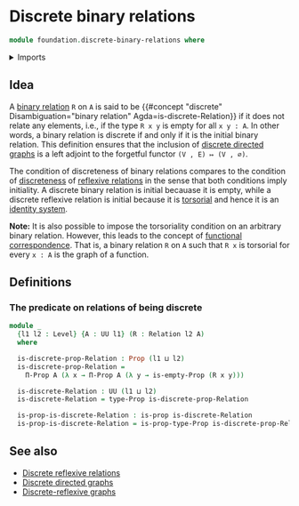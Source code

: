 # Discrete binary relations

```agda
module foundation.discrete-binary-relations where
```

<details><summary>Imports</summary>

```agda
open import foundation.binary-relations
open import foundation.dependent-products-propositions
open import foundation.empty-types
open import foundation.propositions
open import foundation.universe-levels
```

</details>

## Idea

A [binary relation](foundation.binary-relations.md) `R` on `A` is said to be
{{#concept "discrete" Disambiguation="binary relation" Agda=is-discrete-Relation}}
if it does not relate any elements, i.e., if the type `R x y` is empty for all
`x y : A`. In other words, a binary relation is discrete if and only if it is
the initial binary relation. This definition ensures that the inclusion of
[discrete directed graphs](graph-theory.discrete-directed-graphs.md) is a left
adjoint to the forgetful functor `(V , E) ↦ (V , ∅)`.

The condition of discreteness of binary relations compares to the condition of
[discreteness](foundation.discrete-reflexive-relations.md) of
[reflexive relations](foundation.reflexive-relations.md) in the sense that both
conditions imply initiality. A discrete binary relation is initial becauase it
is empty, while a discrete reflexive relation is initial because it is
[torsorial](foundation-core.torsorial-type-families.md) and hence it is an
[identity system](foundation.identity-systems.md).

**Note:** It is also possible to impose the torsoriality condition on an
arbitrary binary relation. However, this leads to the concept of
[functional correspondence](foundation.functional-correspondences.md). That is,
a binary relation `R` on `A` such that `R x` is torsorial for every `x : A` is
the graph of a function.

## Definitions

### The predicate on relations of being discrete

```agda
module _
  {l1 l2 : Level} {A : UU l1} (R : Relation l2 A)
  where

  is-discrete-prop-Relation : Prop (l1 ⊔ l2)
  is-discrete-prop-Relation =
    Π-Prop A (λ x → Π-Prop A (λ y → is-empty-Prop (R x y)))

  is-discrete-Relation : UU (l1 ⊔ l2)
  is-discrete-Relation = type-Prop is-discrete-prop-Relation

  is-prop-is-discrete-Relation : is-prop is-discrete-Relation
  is-prop-is-discrete-Relation = is-prop-type-Prop is-discrete-prop-Relation
```

## See also

- [Discrete reflexive relations](foundation.discrete-reflexive-relations.md)
- [Discrete directed graphs](graph-theory.discrete-directed-graphs.md)
- [Discrete-reflexive graphs](graph-theory.discrete-reflexive-graphs.md)
